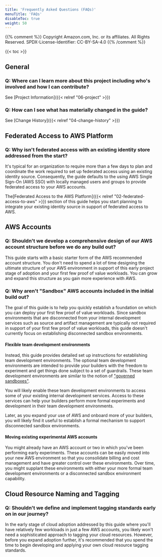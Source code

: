 ```yaml
---
title: 'Frequently Asked Questions (FAQs)'
menuTitle: 'FAQs'
disableToc: true
weight: 50
---
```


{{% comment %}}
Copyright Amazon.com, Inc. or its affiliates. All Rights Reserved.
SPDX-License-Identifier: CC-BY-SA-4.0
{{% /comment %}}

{{< toc >}}

## General

### Q: Where can I learn more about this project including who's involved and how I can contribute?

See [Project Information]({{< relref "06-project" >}})

### Q: How can I see what has materially changed in the guide?

See [Change History]({{< relref "04-change-history" >}})

## Federated Access to AWS Platform

### Q: Why isn't federated access with an existing identity store addressed from the start?

It's typical for an organization to require more than a few days to plan and coordinate the work required to set up federated access using an existing identity source. Consequently, the guide defaults to the using AWS Single Sign-On (AWS SSO) with locally managed users and groups to provide federated access to your AWS accounts.

The[Federated Access to the AWS Platform]({{< relref "02-federated-access-to-aws" >}}) section of this guide helps you start planning to integrate your existing identity source in support of federated access to AWS.

## AWS Accounts

### Q: Shouldn't we develop a comprehensive design of our AWS account structure before we do any build out?

This guide starts with a basic starter form of the AWS recommended account structure. You don't need to spend a lot of time designing the ultimate structure of your AWS environment in support of this early project stage of adoption and your first few proof of value workloads.  You can grow and expand this structure as you gain more experience with AWS.

### Q: Why aren't "Sandbox" AWS accounts included in the initial build out?

The goal of this guide is to help you quickly establish a foundation on which you can deploy your first few proof of value workloads. Since sandbox environments that are disconnected from your internal development services such as source and artifact management are typically not required in support of your first few proof of value workloads, this guide doesn't currently focus on establishing disconnected sandbox environments.

#### Flexible team development environments

Instead, this guide provides detailed set up instructions for establishing team development environments. The optional team development environments are intended to provide your builders with the freedom to experiment and get things done subject to a set of guardrails.  These team development environments are similar to the notion of ["governed sandboxes"](https://www.flux7.com/blog/aws-best-practice-sandbox-accounts-provide-secure-middle-ground/).

You will likely enable these team development environments to access some of your existing internal development services.  Access to these services can help your builders perform more formal experiments and development in their team development environments.

Later, as you expand your use of AWS and onboard more of your builders, you will likely find it useful to establish a formal mechanism to support disconnected sandbox environments.

#### Moving existing experimental AWS accounts

You might already have an AWS account or two in which you've been performing early experiments. These accounts can be easily moved into your new AWS environment so that you consolidate billing and cost management and have greater control over these environments.  Over time, you might supplant these environments with either your more formal team development environments or a disconnected sandbox environment capability.

## Cloud Resource Naming and Tagging

### Q: Shouldn't we define and implement tagging standards early on in our journey?

In the early stage of cloud adoption addressed by this guide where you'll have relatively few workloads in just a few AWS accounts, you likely won't need a sophisticated approach to tagging your cloud resources.  However, before you expand adoption further, it's recommended that you spend the time to begin developing and applying your own cloud resource tagging standards.
